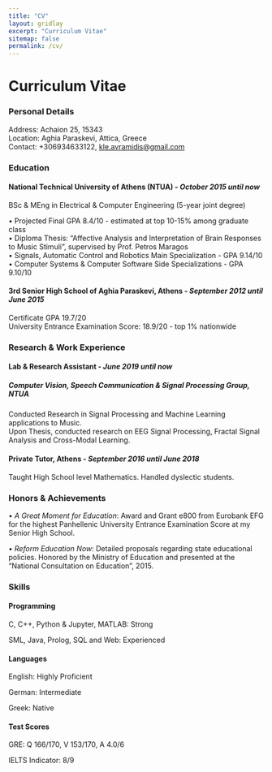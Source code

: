 ```yaml
---
title: "CV"
layout: gridlay
excerpt: "Curriculum Vitae"
sitemap: false
permalink: /cv/
---
```


# Curriculum Vitae

### Personal Details

Address: Achaion 25, 15343  
Location: Aghia Paraskevi, Attica, Greece  
Contact: +306934633122, kle.avramidis@gmail.com

### Education

#### National Technical University of Athens (NTUA) - *October 2015 until now*

BSc & MEng in Electrical & Computer Engineering (5-year joint degree)

• Projected Final GPA 8.4/10 - estimated at top 10-15% among graduate class  
• Diploma Thesis: “Affective Analysis and Interpretation of Brain Responses to Music Stimuli”, supervised by Prof. Petros Maragos  
• Signals, Automatic Control and Robotics Main Specialization - GPA 9.14/10  
• Computer Systems & Computer Software Side Specializations - GPA 9.10/10

#### 3rd Senior High School of Aghia Paraskevi, Athens - *September 2012 until June 2015*
Certificate GPA 19.7/20  
University Entrance Examination Score: 18.9/20 - top 1% nationwide

### Research & Work Experience

#### Lab & Research Assistant - *June 2019 until now*
##### Computer Vision, Speech Communication & Signal Processing Group, NTUA
Conducted Research in Signal Processing and Machine Learning applications to Music.  
Upon Thesis, conducted research on EEG Signal Processing, Fractal Signal Analysis and Cross-Modal Learning.

#### Private Tutor, Athens - *September 2016 until June 2018*
Taught High School level Mathematics. Handled dyslectic students.

### Honors & Achievements
• *A Great Moment for Education*: Award and Grant e800 from Eurobank EFG for the highest
Panhellenic University Entrance Examination Score at my Senior High School.

• *Reform Education Now*: Detailed proposals regarding state educational policies. Honored by
the Ministry of Education and presented at the “National Consultation on Education”, 2015.

### Skills
#### Programming
C, C++, Python & Jupyter, MATLAB: Strong

SML, Java, Prolog, SQL and Web: Experienced
#### Languages
English: Highly Proficient

German: Intermediate

Greek: Native
#### Test Scores
GRE: Q 166/170, V 153/170, A 4.0/6

IELTS Indicator: 8/9
